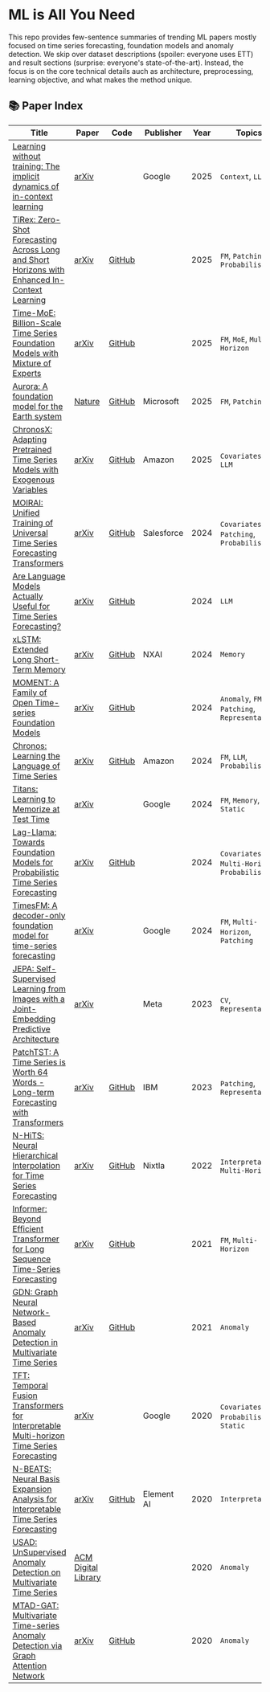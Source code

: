 # ML is All You Need

This repo provides few-sentence summaries of trending ML papers mostly focused on time series forecasting, foundation models and anomaly detection. We skip over dataset descriptions (spoiler: everyone uses ETT) and result sections (surprise: everyone's state-of-the-art). Instead, the focus is on the core technical details auch as architecture, preprocessing, learning objective, and what makes the method unique.

## 📚 Paper Index

| Title | Paper | Code | Publisher | Year | Topics |
|-------|-------|------|-----------|------|--------|
| [Learning without training: The implicit dynamics of in-context learning](papers/learning-without-training-the-implicit-dynamics-of-in-context-learning.md) | [arXiv](https://arxiv.org/pdf/2507.16003) |   | Google | 2025 | `Context`, `LLM`
| [TiRex: Zero-Shot Forecasting Across Long and Short Horizons with Enhanced In-Context Learning](papers/tirex-zero-shot-forecasting-across-long-and-short-horizons-with-enhanced-in-context-learning.md) | [arXiv](https://arxiv.org/pdf/2505.23719) | [GitHub](https://github.com/NX-AI/tirex) |   | 2025 | `FM`, `Patching`, `Probabilistic`
| [Time-MoE: Billion-Scale Time Series Foundation Models with Mixture of Experts](papers/time-moe-billion-scale-time-series-foundation-models-with-mixture-of-experts.md) | [arXiv](https://arxiv.org/pdf/2409.16040) | [GitHub](https://github.com/Time-MoE/Time-MoE) |   | 2025 | `FM`, `MoE`, `Multi-Horizon`
| [Aurora: A foundation model for the Earth system](papers/aurora-a-foundation-model-for-the-earth-system.md) | [Nature](https://www.nature.com/articles/s41586-025-09005-y) | [GitHub](https://github.com/microsoft/aurora) | Microsoft | 2025 | `FM`, `Patching`
| [ChronosX: Adapting Pretrained Time Series Models with Exogenous Variables](papers/chronosx-adapting-pretrained-time-series-models-with-exogenous-variables.md) | [arXiv](https://arxiv.org/pdf/2503.12107) | [GitHub](https://github.com/amazon-science/chronos-forecasting/tree/chronosx) | Amazon | 2025 | `Covariates`, `FM`, `LLM`
| [MOIRAI: Unified Training of Universal Time Series Forecasting Transformers](papers/moirai-unified-training-of-universal-time-series-forecasting-transformers.md) | [arXiv](https://arxiv.org/pdf/2402.02592) | [GitHub](https://github.com/SalesforceAIResearch/uni2ts) | Salesforce | 2024 | `Covariates`, `FM`, `Patching`, `Probabilistic`
| [Are Language Models Actually Useful for Time Series Forecasting?](papers/are-language-models-actually-useful-for-time-series-forecasting.md) | [arXiv](https://arxiv.org/pdf/2406.16964) | [GitHub](https://github.com/BennyTMT/LLMsForTimeSeries) |   | 2024 | `LLM`
| [xLSTM: Extended Long Short-Term Memory](papers/xlstm-extended-long-short-term-memory.md) | [arXiv](https://arxiv.org/pdf/2405.04517) | [GitHub](https://github.com/NX-AI/xlstm) | NXAI | 2024 | `Memory`
| [MOMENT: A Family of Open Time-series Foundation Models](papers/moment-a-family-of-open-time-series-foundation-models.md) | [arXiv](https://arxiv.org/pdf/2402.03885) | [GitHub](https://github.com/moment-timeseries-foundation-model/moment) |   | 2024 | `Anomaly`, `FM`, `Patching`, `Representation`
| [Chronos: Learning the Language of Time Series](papers/chronos-learning-the-language-of-time-series.md) | [arXiv](https://arxiv.org/pdf/2403.07815) | [GitHub](https://github.com/amazon-science/chronos-forecasting) | Amazon | 2024 | `FM`, `LLM`, `Probabilistic`
| [Titans: Learning to Memorize at Test Time](papers/titans-learning-to-memorize-at-test-time.md) | [arXiv](https://arxiv.org/pdf/2501.00663) |   | Google | 2024 | `FM`, `Memory`, `Static`
| [Lag-Llama: Towards Foundation Models for Probabilistic Time Series Forecasting](papers/lag-llama-towards-foundation-models-for-probabilistic-time-series-forecasting.md) | [arXiv](https://arxiv.org/pdf/2310.08278) | [GitHub](https://github.com/time-series-foundation-models/lag-llama) |   | 2024 | `Covariates`, `FM`, `Multi-Horizon`, `Probabilistic`
| [TimesFM: A decoder-only foundation model for time-series forecasting](papers/timesfm-a-decoder-only-foundation-model-for-time-series-forecasting.md) | [arXiv](https://arxiv.org/pdf/2310.10688) |   | Google | 2024 | `FM`, `Multi-Horizon`, `Patching`
| [JEPA: Self-Supervised Learning from Images with a Joint-Embedding Predictive Architecture](papers/jepa-self-supervised-learning-from-images-with-a-joint-embedding-predictive-architecture.md) | [arXiv](https://arxiv.org/pdf/2301.08243) |   | Meta | 2023 | `CV`, `Representation`
| [PatchTST: A Time Series is Worth 64 Words - Long-term Forecasting with Transformers](papers/patchtst-a-time-series-is-worth-64-words-long-term-forecasting-with-transformers.md) | [arXiv](https://arxiv.org/pdf/2211.14730) | [GitHub](https://github.com/yuqinie98/PatchTST) | IBM | 2023 | `Patching`, `Representation`
| [N-HiTS: Neural Hierarchical Interpolation for Time Series Forecasting](papers/n-hits-neural-hierarchical-interpolation-for-time-series-forecasting.md) | [arXiv](https://arxiv.org/pdf/2201.12886) | [GitHub](https://github.com/Nixtla/neuralforecast/blob/main/neuralforecast/models/nhits.py) | Nixtla | 2022 | `Interpretable`, `Multi-Horizon`
| [Informer: Beyond Efficient Transformer for Long Sequence Time-Series Forecasting](papers/informer-beyond-efficient-transformer-for-long-sequence-time-series-forecasting.md) | [arXiv](https://arxiv.org/pdf/2012.07436) | [GitHub](https://github.com/zhouhaoyi/Informer2020) |   | 2021 | `FM`, `Multi-Horizon`
| [GDN: Graph Neural Network-Based Anomaly Detection in Multivariate Time Series](papers/gdn-graph-neural-network-based-anomaly-detection-in-multivariate-time-series.md) | [arXiv](https://arxiv.org/pdf/2106.06947) | [GitHub](https://github.com/d-ailin/GDN) |   | 2021 | `Anomaly`
| [TFT: Temporal Fusion Transformers for Interpretable Multi-horizon Time Series Forecasting](papers/tft-temporal-fusion-transformers-for-interpretable-multi-horizon-time-series-forecasting.md) | [arXiv](https://arxiv.org/pdf/1912.09363) |   | Google | 2020 | `Covariates`, `Probabilistic`, `Static`
| [N-BEATS: Neural Basis Expansion Analysis for Interpretable Time Series Forecasting](papers/n-beats-neural-basis-expansion-analysis-for-interpretable-time-series-forecasting.md) | [arXiv](https://arxiv.org/pdf/1905.10437) | [GitHub](https://github.com/ServiceNow/N-BEATS) | Element AI | 2020 | `Interpretable`
| [USAD: UnSupervised Anomaly Detection on Multivariate Time Series](papers/usad-unsupervised-anomaly-detection-on-multivariate-time-series.md) | [ACM Digital Library](https://dl.acm.org/doi/pdf/10.1145/3394486.3403392) |   |   | 2020 | `Anomaly`
| [MTAD-GAT: Multivariate Time-series Anomaly Detection via Graph Attention Network](papers/mtad-gat-multivariate-time-series-anomaly-detection-via-graph-attention-network.md) | [arXiv](https://arxiv.org/pdf/2009.02040.pdf) | [GitHub](https://github.com/ML4ITS/mtad-gat-pytorch) |   | 2020 | `Anomaly`

